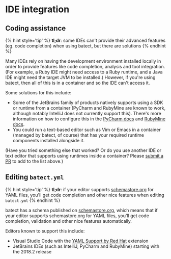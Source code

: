 # IDE integration

## Coding assistance

{% hint style='tip' %}
**tl;dr**: some IDEs can't provide their advanced features (eg. code completion) when using batect, but there are solutions
{% endhint %}

Many IDEs rely on having the development environment installed locally in order to provide features like code completion,
analysis and tool integration. (For example, a Ruby IDE might need access to a Ruby runtime, and a Java IDE might need
the target JVM to be installed.) However, if you're using batect, then all of this is in a container and so the IDE can't
access it.

Some solutions for this include:

* Some of the JetBrains family of products natively supports using a SDK or runtime from a container (PyCharm and RubyMine
  are known to work, although notably IntelliJ does not currently support this). There's more information on how to configure
  this in the [PyCharm docs](https://www.jetbrains.com/help/pycharm/configuring-remote-interpreters-via-docker.html) and
  [RubyMine docs](https://www.jetbrains.com/help/ruby/configuring-remote-interpreters-via-docker.html).
* You could run a text-based editor such as Vim or Emacs in a container (managed by batect, of course) that has your
  required runtime components installed alongside it.

(Have you tried something else that worked? Or do you use another IDE or text editor that supports using runtimes inside a
container? Please [submit a PR](https://github.com/charleskorn/batect/pulls) to add to the list above.)

## Editing `batect.yml`

{% hint style='tip' %}
**tl;dr**: if your editor supports [schemastore.org](http://schemastore.org/json/) for YAML files, you'll get code completion
and other nice features when editing `batect.yml`
{% endhint %}

batect has a schema published on [schemastore.org](http://schemastore.org/json/), which means that if your editor supports
schemastore.org for YAML files, you'll get code completion, validation and other nice features automatically.

Editors known to support this include:

* Visual Studio Code with the [YAML Support by Red Hat](https://marketplace.visualstudio.com/items?itemName=redhat.vscode-yaml) extension
* JetBrains IDEs (such as IntelliJ, PyCharm and RubyMine) starting with the 2018.2 release
